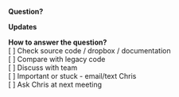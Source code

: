 **Question?**

**Updates**

**How to answer the question?**<br />
[ ] Check source code / dropbox / documentation<br />
[ ] Compare with legacy code<br />
[ ] Discuss with team<br />
[ ] Important or stuck - email/text Chris<br />
[ ] Ask Chris at next meeting<br />